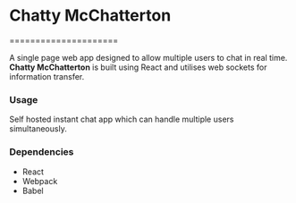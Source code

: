 # Chatty McChatterton
=====================

A single page web app designed to allow multiple users to chat in real time. **Chatty McChatterton** is built using React and utilises web sockets for information transfer.

### Usage

Self hosted instant chat app which can handle multiple users simultaneously.

### Dependencies

* React
* Webpack
* Babel
